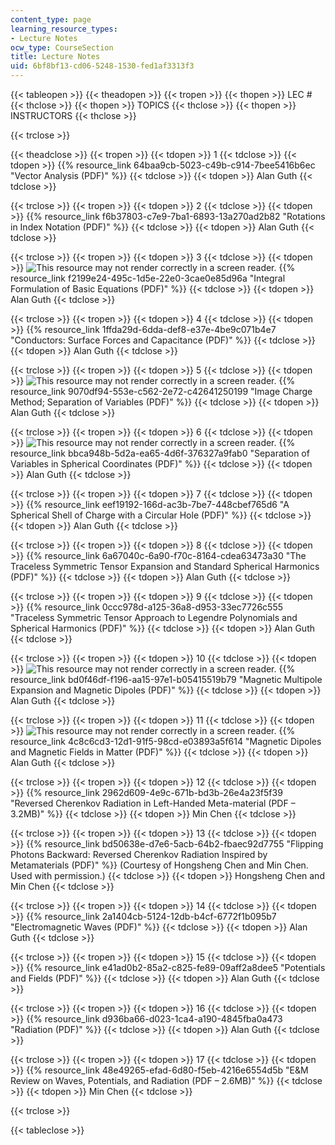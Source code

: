 ```yaml
---
content_type: page
learning_resource_types:
- Lecture Notes
ocw_type: CourseSection
title: Lecture Notes
uid: 6bf8bf13-cd06-5248-1530-fed1af3313f3
---
```


{{< tableopen >}}
{{< theadopen >}}
{{< tropen >}}
{{< thopen >}}
LEC #
{{< thclose >}}
{{< thopen >}}
TOPICS
{{< thclose >}}
{{< thopen >}}
INSTRUCTORS
{{< thclose >}}

{{< trclose >}}

{{< theadclose >}}
{{< tropen >}}
{{< tdopen >}}
1
{{< tdclose >}}
{{< tdopen >}}
{{% resource_link 64baa9cb-5023-c49b-c914-7bee5416b6ec "Vector Analysis (PDF)" %}}
{{< tdclose >}}
{{< tdopen >}}
Alan Guth
{{< tdclose >}}

{{< trclose >}}
{{< tropen >}}
{{< tdopen >}}
2
{{< tdclose >}}
{{< tdopen >}}
{{% resource_link f6b37803-c7e9-7ba1-6893-13a270ad2b82 "Rotations in Index Notation (PDF)" %}}
{{< tdclose >}}
{{< tdopen >}}
Alan Guth
{{< tdclose >}}

{{< trclose >}}
{{< tropen >}}
{{< tdopen >}}
3
{{< tdclose >}}
{{< tdopen >}}
![This resource may not render correctly in a screen reader.](/images/inacessible.gif) {{% resource_link f2199e24-495c-1d5e-22e0-3cae0e85d96a "Integral Formulation of Basic Equations (PDF)" %}}
{{< tdclose >}}
{{< tdopen >}}
Alan Guth
{{< tdclose >}}

{{< trclose >}}
{{< tropen >}}
{{< tdopen >}}
4
{{< tdclose >}}
{{< tdopen >}}
{{% resource_link 1ffda29d-6dda-def8-e37e-4be9c071b4e7 "Conductors: Surface Forces and Capacitance (PDF)" %}}
{{< tdclose >}}
{{< tdopen >}}
Alan Guth
{{< tdclose >}}

{{< trclose >}}
{{< tropen >}}
{{< tdopen >}}
5
{{< tdclose >}}
{{< tdopen >}}
![This resource may not render correctly in a screen reader.](/images/inacessible.gif) {{% resource_link 9070df94-553e-c562-2e72-c42641250199 "Image Charge Method; Separation of Variables (PDF)" %}}
{{< tdclose >}}
{{< tdopen >}}
Alan Guth
{{< tdclose >}}

{{< trclose >}}
{{< tropen >}}
{{< tdopen >}}
6
{{< tdclose >}}
{{< tdopen >}}
![This resource may not render correctly in a screen reader.](/images/inacessible.gif) {{% resource_link bbca948b-5d2a-ea65-4d6f-376327a9fab0 "Separation of Variables in Spherical Coordinates (PDF)" %}}
{{< tdclose >}}
{{< tdopen >}}
Alan Guth
{{< tdclose >}}

{{< trclose >}}
{{< tropen >}}
{{< tdopen >}}
7
{{< tdclose >}}
{{< tdopen >}}
{{% resource_link eef19192-166d-ac3b-7be7-448cbef765d6 "A Spherical Shell of Charge with a Circular Hole (PDF)" %}}
{{< tdclose >}}
{{< tdopen >}}
Alan Guth
{{< tdclose >}}

{{< trclose >}}
{{< tropen >}}
{{< tdopen >}}
8
{{< tdclose >}}
{{< tdopen >}}
{{% resource_link 6a67040c-6a90-f70c-8164-cdea63473a30 "The Traceless Symmetric Tensor Expansion and Standard Spherical Harmonics (PDF)" %}}
{{< tdclose >}}
{{< tdopen >}}
Alan Guth
{{< tdclose >}}

{{< trclose >}}
{{< tropen >}}
{{< tdopen >}}
9
{{< tdclose >}}
{{< tdopen >}}
{{% resource_link 0ccc978d-a125-36a8-d953-33ec7726c555 "Traceless Symmetric Tensor Approach to Legendre Polynomials and Spherical Harmonics (PDF)" %}}
{{< tdclose >}}
{{< tdopen >}}
Alan Guth
{{< tdclose >}}

{{< trclose >}}
{{< tropen >}}
{{< tdopen >}}
10
{{< tdclose >}}
{{< tdopen >}}
![This resource may not render correctly in a screen reader.](/images/inacessible.gif) {{% resource_link bd0f46df-f196-aa15-97e1-b05415519b79 "Magnetic Multipole Expansion and Magnetic Dipoles (PDF)" %}}
{{< tdclose >}}
{{< tdopen >}}
Alan Guth
{{< tdclose >}}

{{< trclose >}}
{{< tropen >}}
{{< tdopen >}}
11
{{< tdclose >}}
{{< tdopen >}}
![This resource may not render correctly in a screen reader.](/images/inacessible.gif) {{% resource_link 4c8c6cd3-12d1-91f5-98cd-e03893a5f614 "Magnetic Dipoles and Magnetic Fields in Matter (PDF)" %}}
{{< tdclose >}}
{{< tdopen >}}
Alan Guth
{{< tdclose >}}

{{< trclose >}}
{{< tropen >}}
{{< tdopen >}}
12
{{< tdclose >}}
{{< tdopen >}}
{{% resource_link 2962d609-4e9c-671b-bd3b-26e4a23f5f39 "Reversed Cherenkov Radiation in Left-Handed Meta-material (PDF – 3.2MB)" %}}
{{< tdclose >}}
{{< tdopen >}}
Min Chen
{{< tdclose >}}

{{< trclose >}}
{{< tropen >}}
{{< tdopen >}}
13
{{< tdclose >}}
{{< tdopen >}}
{{% resource_link bd50638e-d7e6-5acb-64b2-fbaec92d7755 "Flipping Photons Backward: Reversed Cherenkov Radiation Inspired by Metamaterials (PDF)" %}} (Courtesy of Hongsheng Chen and Min Chen. Used with permission.)
{{< tdclose >}}
{{< tdopen >}}
Hongsheng Chen and Min Chen
{{< tdclose >}}

{{< trclose >}}
{{< tropen >}}
{{< tdopen >}}
14
{{< tdclose >}}
{{< tdopen >}}
{{% resource_link 2a1404cb-5124-12db-b4cf-6772f1b095b7 "Electromagnetic Waves (PDF)" %}}
{{< tdclose >}}
{{< tdopen >}}
Alan Guth
{{< tdclose >}}

{{< trclose >}}
{{< tropen >}}
{{< tdopen >}}
15
{{< tdclose >}}
{{< tdopen >}}
{{% resource_link e41ad0b2-85a2-c825-fe89-09aff2a8dee5 "Potentials and Fields (PDF)" %}}
{{< tdclose >}}
{{< tdopen >}}
Alan Guth
{{< tdclose >}}

{{< trclose >}}
{{< tropen >}}
{{< tdopen >}}
16
{{< tdclose >}}
{{< tdopen >}}
{{% resource_link d936ba66-d023-1ca4-a190-4845fba0a473 "Radiation (PDF)" %}}
{{< tdclose >}}
{{< tdopen >}}
Alan Guth
{{< tdclose >}}

{{< trclose >}}
{{< tropen >}}
{{< tdopen >}}
17
{{< tdclose >}}
{{< tdopen >}}
{{% resource_link 48e49265-efad-6d80-f5eb-4216e6554d5b "E&M Review on Waves, Potentials, and Radiation (PDF – 2.6MB)" %}}
{{< tdclose >}}
{{< tdopen >}}
Min Chen
{{< tdclose >}}

{{< trclose >}}

{{< tableclose >}}